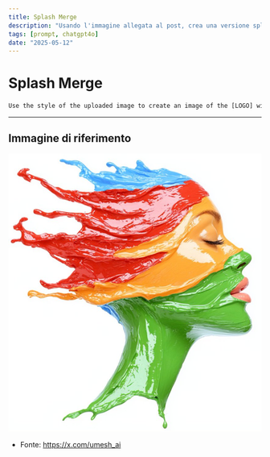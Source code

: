 ```yaml
---
title: Splash Merge
description: "Usando l'immagine allegata al post, crea una versione splash color di un determinato logo."
tags: [prompt, chatgpt4o]
date: "2025-05-12"
---
```


# Splash Merge

```txt
Use the style of the uploaded image to create an image of the [LOGO] with all the bright and beautiful colors from the image.
```

---

## Immagine di riferimento

![](SplashMergeStyleImg.jpg)

- Fonte: https://x.com/umesh_ai